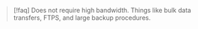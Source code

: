 >[!faq] Does not require high bandwidth. Things like bulk data transfers, FTPS, and large backup procedures.

